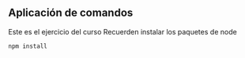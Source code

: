 ## Aplicación de comandos

Este es el ejercicio del curso
Recuerden instalar los paquetes de node

```
npm install
```
